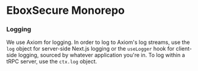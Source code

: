 # EboxSecure Monorepo

### Logging

We use Axiom for logging. In order to log to Axiom's log streams, use the `log` object for server-side Next.js logging or the `useLogger` hook for client-side logging, sourced by whatever application you're in. To log within a tRPC server, use the `ctx.log` object.
